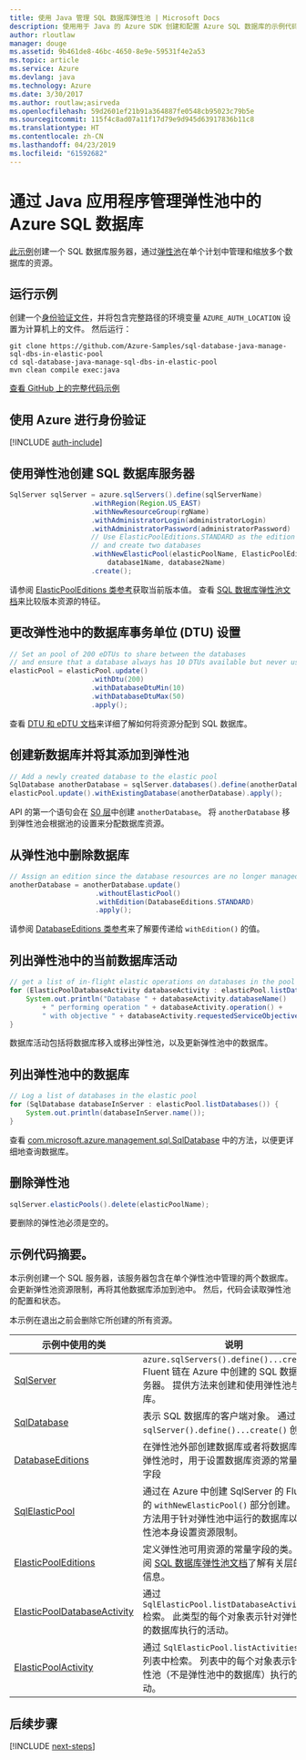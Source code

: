 ```yaml
---
title: 使用 Java 管理 SQL 数据库弹性池 | Microsoft Docs
description: 使用用于 Java 的 Azure SDK 创建和配置 Azure SQL 数据库的示例代码
author: rloutlaw
manager: douge
ms.assetid: 9b461de8-46bc-4650-8e9e-59531f4e2a53
ms.topic: article
ms.service: Azure
ms.devlang: java
ms.technology: Azure
ms.date: 3/30/2017
ms.author: routlaw;asirveda
ms.openlocfilehash: 59d2601ef21b91a364887fe0548cb95023c79b5e
ms.sourcegitcommit: 115f4c8ad07a11f17d79e9d945d63917836b11c8
ms.translationtype: HT
ms.contentlocale: zh-CN
ms.lasthandoff: 04/23/2019
ms.locfileid: "61592682"
---
```

# <a name="manage-azure-sql-databases-in-elastic-pools-from-your-java-applications"></a>通过 Java 应用程序管理弹性池中的 Azure SQL 数据库

[此示例](https://github.com/Azure-Samples/sql-database-java-manage-sql-dbs-in-elastic-pool)创建一个 SQL 数据库服务器，通过[弹性池](https://docs.microsoft.com/azure/sql-database/sql-database-elastic-pool)在单个计划中管理和缩放多个数据库的资源。

## <a name="run-the-sample"></a>运行示例

创建一个[身份验证文件](https://github.com/Azure/azure-sdk-for-java/blob/master/AUTH.md)，并将包含完整路径的环境变量 `AZURE_AUTH_LOCATION` 设置为计算机上的文件。 然后运行：

```
git clone https://github.com/Azure-Samples/sql-database-java-manage-sql-dbs-in-elastic-pool
cd sql-database-java-manage-sql-dbs-in-elastic-pool
mvn clean compile exec:java
```

[查看 GitHub 上的完整代码示例](https://github.com/Azure-Samples/sql-database-java-manage-sql-dbs-in-elastic-pool)

## <a name="authenticate-with-azure"></a>使用 Azure 进行身份验证

[!INCLUDE [auth-include](includes/java-auth-include.md)]

## <a name="create-a-sql-database-server-with-an-elastic-pool"></a>使用弹性池创建 SQL 数据库服务器

```java
SqlServer sqlServer = azure.sqlServers().define(sqlServerName)
                    .withRegion(Region.US_EAST)
                    .withNewResourceGroup(rgName)
                    .withAdministratorLogin(administratorLogin)
                    .withAdministratorPassword(administratorPassword)
                    // Use ElasticPoolEditions.STANDARD as the edition
                    // and create two databases
                    .withNewElasticPool(elasticPoolName, ElasticPoolEditions.STANDARD, 
                        database1Name, database2Name)
                    .create();
```

请参阅 [ElasticPoolEditions 类参考](https://docs.microsoft.com/java/api/com.microsoft.azure.management.sql._elastic_pool_editions)获取当前版本值。 查看 [SQL 数据库弹性池文档](https://docs.microsoft.com/azure/sql-database/sql-database-elastic-pool)来比较版本资源的特征。 

## <a name="change-database-transaction-unit-dtu-settings-in-an-elastic-pool"></a>更改弹性池中的数据库事务单位 (DTU) 设置

```java
// Set an pool of 200 eDTUs to share between the databases
// and ensure that a database always has 10 DTUs available but never uses more than 50
elasticPool = elasticPool.update()
                    .withDtu(200)
                    .withDatabaseDtuMin(10)
                    .withDatabaseDtuMax(50)
                    .apply();
```

查看 [DTU 和 eDTU 文档](https://docs.microsoft.com/azure/sql-database/sql-database-what-is-a-dtu)来详细了解如何将资源分配到 SQL 数据库。

## <a name="create-a-new-database-and-add-it-to-an-elastic-pool"></a>创建新数据库并将其添加到弹性池

```java
// Add a newly created database to the elastic pool
SqlDatabase anotherDatabase = sqlServer.databases().define(anotherDatabaseName).create();
elasticPool.update().withExistingDatabase(anotherDatabase).apply();            
```

API 的第一个语句会在 [S0 层](https://docs.microsoft.com/azure/sql-database/sql-database-service-tiers)中创建 `anotherDatabase`。 将 `anotherDatabase` 移到弹性池会根据池的设置来分配数据库资源。

## <a name="remove-a-database-from-an-elastic-pool"></a>从弹性池中删除数据库
```java
// Assign an edition since the database resources are no longer managed in the pool 
anotherDatabase = anotherDatabase.update()
                     .withoutElasticPool()
                     .withEdition(DatabaseEditions.STANDARD)
                     .apply();
```

请参阅 [DatabaseEditions 类参考](https://docs.microsoft.com/java/api/com.microsoft.azure.management.sql._database_editions)来了解要传递给 `withEdition()` 的值。

## <a name="list-current-database-activities-in-an-elastic-pool"></a>列出弹性池中的当前数据库活动
```java
// get a list of in-flight elastic operations on databases in the pool and log them 
for (ElasticPoolDatabaseActivity databaseActivity : elasticPool.listDatabaseActivities()) {
    System.out.println("Database " + databaseActivity.databaseName() 
        + " performing operation " + databaseActivity.operation() + 
        " with objective " + databaseActivity.requestedServiceObjective());
}
```

数据库活动包括将数据库移入或移出弹性池，以及更新弹性池中的数据库。


## <a name="list-databases-in-an-elastic-pool"></a>列出弹性池中的数据库
```java
// Log a list of databases in the elastic pool 
for (SqlDatabase databaseInServer : elasticPool.listDatabases()) {
    System.out.println(databaseInServer.name());
}
```

查看 [com.microsoft.azure.management.sql.SqlDatabase](https://docs.microsoft.com/java/api/com.microsoft.azure.management.sql._sql_database) 中的方法，以便更详细地查询数据库。

## <a name="delete-an-elastic-pool"></a>删除弹性池
```java
sqlServer.elasticPools().delete(elasticPoolName);
```

要删除的弹性池必须是空的。

## <a name="sample-code-summary"></a>示例代码摘要。

本示例创建一个 SQL 服务器，该服务器包含在单个弹性池中管理的两个数据库。 会更新弹性池资源限制，再将其他数据库添加到池中。 然后，代码会读取弹性池的配置和状态。 

本示例在退出之前会删除它所创建的所有资源。

| 示例中使用的类 | 说明 |
|-------|-------|
| [SqlServer](https://docs.microsoft.com/java/api/com.microsoft.azure.management.sql._sql_server) | `azure.sqlServers().define()...create()` Fluent 链在 Azure 中创建的 SQL 数据库服务器。 提供方法来创建和使用弹性池与数据库。 
| [SqlDatabase](https://docs.microsoft.com/java/api/com.microsoft.azure.management.sql._sql_database) | 表示 SQL 数据库的客户端对象。 通过 `sqlServer().define()...create()` 创建。 
| [DatabaseEditions](https://docs.microsoft.com/java/api/com.microsoft.azure.management.sql._database_editions) | 在弹性池外部创建数据库或者将数据库移出弹性池时，用于设置数据库资源的常量静态字段  
| [SqlElasticPool](https://docs.microsoft.com/java/api/com.microsoft.azure.management.sql._sql_elastic_pool) | 通过在 Azure 中创建 SqlServer 的 Fluent 链的 `withNewElasticPool()` 部分创建。 提供方法用于针对弹性池中运行的数据库以及弹性池本身设置资源限制。 
| [ElasticPoolEditions](https://docs.microsoft.com/java/api/com.microsoft.azure.management.sql._elastic_pool_editions) | 定义弹性池可用资源的常量字段的类。 请参阅 [SQL 数据库弹性池文档](https://docs.microsoft.com/azure/sql-database/sql-database-elastic-pool)了解有关层的详细信息。 
| [ElasticPoolDatabaseActivity](https://docs.microsoft.com/java/api/com.microsoft.azure.management.sql._elastic_pool_database_activity) | 通过 `SqlElasticPool.listDatabaseActivities()` 检索。 此类型的每个对象表示针对弹性池中的数据库执行的活动。
| [ElasticPoolActivity](https://docs.microsoft.com/java/api/com.microsoft.azure.management.sql._elastic_pool_activity) | 通过 `SqlElasticPool.listActivities()` 在列表中检索。 列表中的每个对象表示针对弹性池（不是弹性池中的数据库）执行的活动。

## <a name="next-steps"></a>后续步骤

[!INCLUDE [next-steps](includes/java-next-steps.md)]